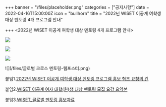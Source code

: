 +++
banner = "/files/placeholder.png"
categories = ["공지사항"]
date = 2022-04-16T15:00:00Z
icon = "bullhorn"
title = "2022년 WISET 이공계 여학생 대상 멘토링 4개 프로그램 안내"

+++
<2022년 WISET 이공계 여학생 대상 멘토링 4개 프로그램 안내>

![](/files/emerson.png)

![](/files/3m.png)

![](/files/asml.png)

![](/files/글로벌 크로스 멘토링-웹포스터.png)

붙임1.[2022년 WISET 이공계 여학생 대상 멘토링 프로그램 홍보 협조 요청의 건](/files/2022-wiset.pdf)

붙임2.[WISET 이공계 여자 대학(원)생 대상 멘토링 모집 요강 요약본](/files/1-wiset.pdf)

붙임3.[WISET_글로벌 멘토링 홍보자료](/files/2-wiset_.zip)
